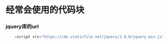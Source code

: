 # 经常会使用的代码块

### jquery库的url

```javascript
    <script src="https://cdn.staticfile.net/jquery/2.0.0/jquery.min.js"></script>
```